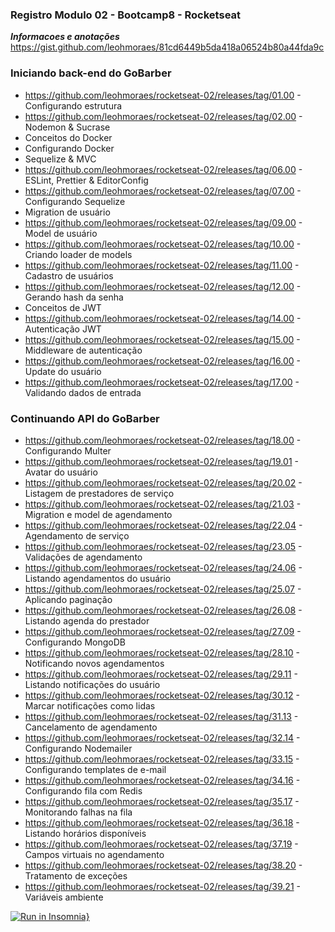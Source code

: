 ### Registro Modulo 02 - Bootcamp8 - Rocketseat

***Informacoes e anotações***
https://gist.github.com/leohmoraes/81cd6449b5da418a06524b80a44fda9c

### Iniciando back-end do GoBarber
* https://github.com/leohmoraes/rocketseat-02/releases/tag/01.00 - Configurando estrutura
* https://github.com/leohmoraes/rocketseat-02/releases/tag/02.00 - Nodemon & Sucrase
* Conceitos do Docker
* Configurando Docker
* Sequelize & MVC
* https://github.com/leohmoraes/rocketseat-02/releases/tag/06.00 - ESLint, Prettier & EditorConfig
* https://github.com/leohmoraes/rocketseat-02/releases/tag/07.00 - Configurando Sequelize
* Migration de usuário
* https://github.com/leohmoraes/rocketseat-02/releases/tag/09.00 - Model de usuário
* https://github.com/leohmoraes/rocketseat-02/releases/tag/10.00 - Criando loader de models
* https://github.com/leohmoraes/rocketseat-02/releases/tag/11.00 - Cadastro de usuários
* https://github.com/leohmoraes/rocketseat-02/releases/tag/12.00 - Gerando hash da senha
* Conceitos de JWT
* https://github.com/leohmoraes/rocketseat-02/releases/tag/14.00 - Autenticação JWT
* https://github.com/leohmoraes/rocketseat-02/releases/tag/15.00 - Middleware de autenticação
* https://github.com/leohmoraes/rocketseat-02/releases/tag/16.00 - Update do usuário
* https://github.com/leohmoraes/rocketseat-02/releases/tag/17.00 - Validando dados de entrada

### Continuando API do GoBarber
* https://github.com/leohmoraes/rocketseat-02/releases/tag/18.00 - Configurando Multer
* https://github.com/leohmoraes/rocketseat-02/releases/tag/19.01 - Avatar do usuário
* https://github.com/leohmoraes/rocketseat-02/releases/tag/20.02 - Listagem de prestadores de serviço
* https://github.com/leohmoraes/rocketseat-02/releases/tag/21.03 - Migration e model de agendamento
* https://github.com/leohmoraes/rocketseat-02/releases/tag/22.04 - Agendamento de serviço
* https://github.com/leohmoraes/rocketseat-02/releases/tag/23.05 - Validações de agendamento
* https://github.com/leohmoraes/rocketseat-02/releases/tag/24.06 - Listando agendamentos do usuário
* https://github.com/leohmoraes/rocketseat-02/releases/tag/25.07 - Aplicando paginação
* https://github.com/leohmoraes/rocketseat-02/releases/tag/26.08 - Listando agenda do prestador
* https://github.com/leohmoraes/rocketseat-02/releases/tag/27.09 - Configurando MongoDB
* https://github.com/leohmoraes/rocketseat-02/releases/tag/28.10 - Notificando novos agendamentos
* https://github.com/leohmoraes/rocketseat-02/releases/tag/29.11 - Listando notificações do usuário
* https://github.com/leohmoraes/rocketseat-02/releases/tag/30.12 - Marcar notificações como lidas
* https://github.com/leohmoraes/rocketseat-02/releases/tag/31.13 - Cancelamento de agendamento
* https://github.com/leohmoraes/rocketseat-02/releases/tag/32.14 - Configurando Nodemailer
* https://github.com/leohmoraes/rocketseat-02/releases/tag/33.15 - Configurando templates de e-mail
* https://github.com/leohmoraes/rocketseat-02/releases/tag/34.16 - Configurando fila com Redis
* https://github.com/leohmoraes/rocketseat-02/releases/tag/35.17 - Monitorando falhas na fila
* https://github.com/leohmoraes/rocketseat-02/releases/tag/36.18 - Listando horários disponíveis
* https://github.com/leohmoraes/rocketseat-02/releases/tag/37.19 - Campos virtuais no agendamento
* https://github.com/leohmoraes/rocketseat-02/releases/tag/38.20 - Tratamento de exceções
* https://github.com/leohmoraes/rocketseat-02/releases/tag/39.21 - Variáveis ambiente

[![Run in Insomnia}](https://insomnia.rest/images/run.svg)](https://insomnia.rest/run/?label=Teste%20no%20Insomnia&uri=https%3A%2F%2Fgithub.com%2Fleohmoraes%2Frocketseat-02%2Finsomnia.json)
